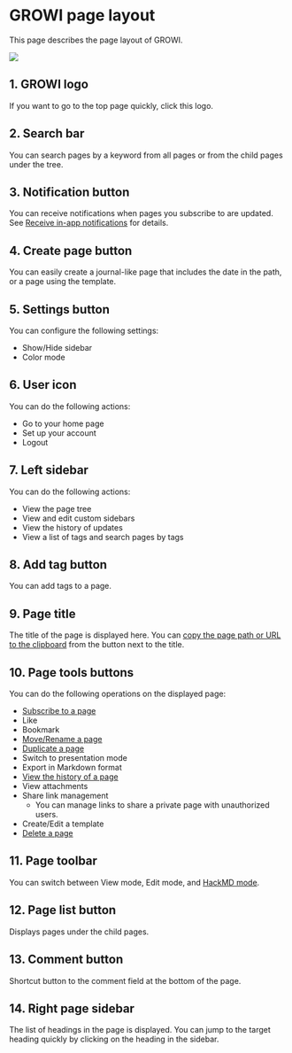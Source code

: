 # GROWI page layout

This page describes the page layout of GROWI.

![](/assets/images/page_layout.png)

## 1. GROWI logo

If you want to go to the top page quickly, click this logo.

## 2. Search bar

You can search pages by a keyword from all pages or from the child pages under the tree.

## 3. Notification button

You can receive notifications when pages you subscribe to are updated.
See [Receive in-app notifications](/en/guide/features/in-app-notification.html) for details.

## 4. Create page button

You can easily create a journal-like page that includes the date in the path, or a page using the template.

## 5. Settings button

You can configure the following settings:

- Show/Hide sidebar
- Color mode

## 6. User icon

You can do the following actions:

- Go to your home page
- Set up your account
- Logout

## 7. Left sidebar

You can do the following actions:

- View the page tree
- View and edit custom sidebars
- View the history of updates
- View a list of tags and search pages by tags

## 8. Add tag button

You can add tags to a page.

## 9. Page title

The title of the page is displayed here. You can [copy the page path or URL to the clipboard](/en/guide/features/copy_to_clipboard.html) from the button next to the title.

## 10. Page tools buttons

You can do the following operations on the displayed page:

- [Subscribe to a page](/en/guide/features/in-app-notification.html)
- Like
- Bookmark
- [Move/Rename a page](/en/guide/features/page_operation.html)
- [Duplicate a page](/en/guide/features/page_operation.html)
- Switch to presentation mode
- Export in Markdown format
- [View the history of a page](/en/guide/features/history.html)
- View attachments
- Share link management
  - You can manage links to share a private page with unauthorized users.
- Create/Edit a template
- [Delete a page](/en/guide/features/page_operation.html)

## 11. Page toolbar

You can switch between View mode, Edit mode, and [HackMD mode](/en/guide/features/hackmd.html).

## 12. Page list button

Displays pages under the child pages.

## 13. Comment button

Shortcut button to the comment field at the bottom of the page.

## 14. Right page sidebar

The list of headings in the page is displayed. You can jump to the target heading quickly by clicking on the heading in the sidebar.
